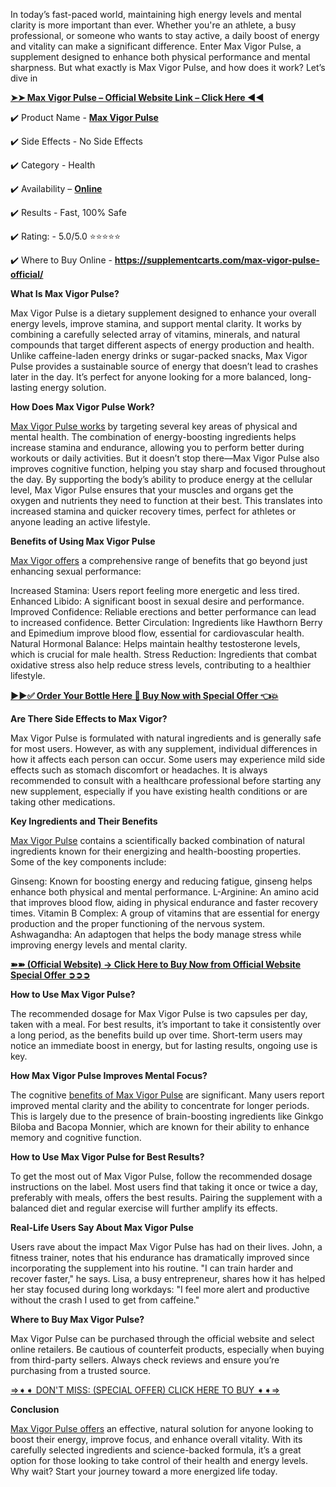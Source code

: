 In today’s fast-paced world, maintaining high energy levels and mental clarity is more important than ever. Whether you're an athlete, a busy professional, or someone who wants to stay active, a daily boost of energy and vitality can make a significant difference. Enter Max Vigor Pulse, a supplement designed to enhance both physical performance and mental sharpness. But what exactly is Max Vigor Pulse, and how does it work? Let’s dive in

**[➤➤ Max Vigor Pulse – Official Website Link – Click Here ◀◀](https://supplementcarts.com/max-vigor-pulse-official/)**

✔️ Product Name - **[Max Vigor Pulse](https://supplementcarts.com/max-vigor-pulse-official/)**

✔️ Side Effects - No Side Effects

✔️ Category - Health

✔️ Availability – **[Online](https://supplementcarts.com/max-vigor-pulse-official/)**

✔️ Results - Fast, 100% Safe

✔️ Rating: - 5.0/5.0 ⭐⭐⭐⭐⭐

✔️ Where to Buy Online - **https://supplementcarts.com/max-vigor-pulse-official/**

**What Is Max Vigor Pulse?**

Max Vigor Pulse is a dietary supplement designed to enhance your overall energy levels, improve stamina, and support mental clarity. It works by combining a carefully selected array of vitamins, minerals, and natural compounds that target different aspects of energy production and health. Unlike caffeine-laden energy drinks or sugar-packed snacks, Max Vigor Pulse provides a sustainable source of energy that doesn’t lead to crashes later in the day. It’s perfect for anyone looking for a more balanced, long-lasting energy solution.

**How Does Max Vigor Pulse Work?**

[Max Vigor Pulse works](https://healthquerys.com/max-vigor-pulse-reviews/) by targeting several key areas of physical and mental health. The combination of energy-boosting ingredients helps increase stamina and endurance, allowing you to perform better during workouts or daily activities. But it doesn’t stop there—Max Vigor Pulse also improves cognitive function, helping you stay sharp and focused throughout the day. By supporting the body’s ability to produce energy at the cellular level, Max Vigor Pulse ensures that your muscles and organs get the oxygen and nutrients they need to function at their best. This translates into increased stamina and quicker recovery times, perfect for athletes or anyone leading an active lifestyle.

**Benefits of Using Max Vigor Pulse**

[Max Vigor offers](https://thebuzzbyte.com/max-vigor-pulse/) a comprehensive range of benefits that go beyond just enhancing sexual performance:

Increased Stamina: Users report feeling more energetic and less tired.
Enhanced Libido: A significant boost in sexual desire and performance.
Improved Confidence: Reliable erections and better performance can lead to increased confidence.
Better Circulation: Ingredients like Hawthorn Berry and Epimedium improve blood flow, essential for cardiovascular health.
Natural Hormonal Balance: Helps maintain healthy testosterone levels, which is crucial for male health.
Stress Reduction: Ingredients that combat oxidative stress also help reduce stress levels, contributing to a healthier lifestyle.

**[▶▶✅ Order Your Bottle Here 🛒 Buy Now with Special Offer 👈💥](https://supplementcarts.com/max-vigor-pulse-official/)**

**Are There Side Effects to Max Vigor?**

Max Vigor Pulse is formulated with natural ingredients and is generally safe for most users. However, as with any supplement, individual differences in how it affects each person can occur. Some users may experience mild side effects such as stomach discomfort or headaches. It is always recommended to consult with a healthcare professional before starting any new supplement, especially if you have existing health conditions or are taking other medications.

**Key Ingredients and Their Benefits**

[Max Vigor Pulse](https://www.facebook.com/Max.Vigor.Pulse.Official/) contains a scientifically backed combination of natural ingredients known for their energizing and health-boosting properties. Some of the key components include:

Ginseng: Known for boosting energy and reducing fatigue, ginseng helps enhance both physical and mental performance.
L-Arginine: An amino acid that improves blood flow, aiding in physical endurance and faster recovery times.
Vitamin B Complex: A group of vitamins that are essential for energy production and the proper functioning of the nervous system.
Ashwagandha: An adaptogen that helps the body manage stress while improving energy levels and mental clarity.

**[➽➽ (Official Website) → Click Here to Buy Now from Official Website Special Offer ➲➲➲](https://supplementcarts.com/max-vigor-pulse-official/)**

**How to Use Max Vigor Pulse?**

The recommended dosage for Max Vigor Pulse is two capsules per day, taken with a meal. For best results, it’s important to take it consistently over a long period, as the benefits build up over time. Short-term users may notice an immediate boost in energy, but for lasting results, ongoing use is key.

**How Max Vigor Pulse Improves Mental Focus?**

The cognitive [benefits of Max Vigor Pulse](https://www.facebook.com/My.Max.Vigor.Pulse/) are significant. Many users report improved mental clarity and the ability to concentrate for longer periods. This is largely due to the presence of brain-boosting ingredients like Ginkgo Biloba and Bacopa Monnier, which are known for their ability to enhance memory and cognitive function.

**How to Use Max Vigor Pulse for Best Results?**

To get the most out of Max Vigor Pulse, follow the recommended dosage instructions on the label. Most users find that taking it once or twice a day, preferably with meals, offers the best results. Pairing the supplement with a balanced diet and regular exercise will further amplify its effects.

**Real-Life Users Say About Max Vigor Pulse**

Users rave about the impact Max Vigor Pulse has had on their lives. John, a fitness trainer, notes that his endurance has dramatically improved since incorporating the supplement into his routine. "I can train harder and recover faster," he says. Lisa, a busy entrepreneur, shares how it has helped her stay focused during long workdays: "I feel more alert and productive without the crash I used to get from caffeine."

**Where to Buy Max Vigor Pulse?**

Max Vigor Pulse can be purchased through the official website and select online retailers. Be cautious of counterfeit products, especially when buying from third-party sellers. Always check reviews and ensure you’re purchasing from a trusted source.

[⇒➧➧ DON'T MISS: (SPECIAL OFFER) CLICK HERE TO BUY ➧➧⇒](https://supplementcarts.com/max-vigor-pulse-official/)

**Conclusion**

[Max Vigor Pulse offers](https://healthquerys.com/max-vigor-pulse-reviews/) an effective, natural solution for anyone looking to boost their energy, improve focus, and enhance overall vitality. With its carefully selected ingredients and science-backed formula, it’s a great option for those looking to take control of their health and energy levels. Why wait? Start your journey toward a more energized life today.
